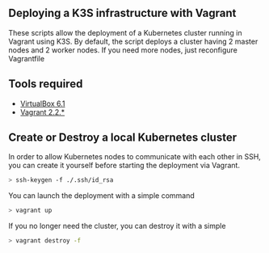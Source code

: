 ## Deploying a K3S infrastructure with Vagrant

These scripts allow the deployment of a Kubernetes cluster running in Vagrant using K3S.
By default, the script deploys a cluster having 2 master nodes and 2 worker nodes. If you need more nodes, just reconfigure Vagrantfile

## Tools required

* [VirtualBox 6.1](https://www.virtualbox.org/wiki/Downloads)
* [Vagrant	2.2.*](https://www.vagrantup.com/downloads.html)


## Create or Destroy a local Kubernetes cluster 

In order to allow Kubernetes nodes to communicate with each other in SSH, you can create it yourself before starting the deployment via Vagrant.
```bash
> ssh-keygen -f ./.ssh/id_rsa
```

You can launch the deployment with a simple command
```bash
> vagrant up
```

If you no longer need the cluster, you can destroy it with a simple
```bash
> vagrant destroy -f
```
